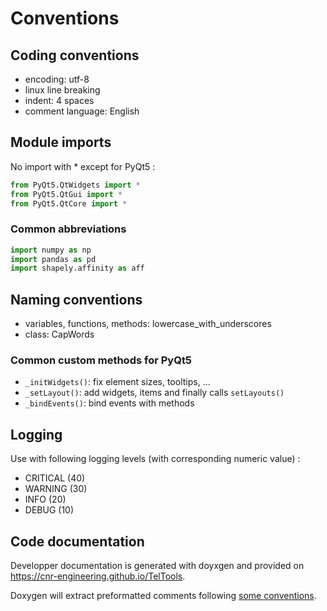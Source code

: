 Conventions
===========

## Coding conventions
* encoding: utf-8
* linux line breaking
* indent: 4 spaces
* comment language: English

## Module imports
No import with * except for PyQt5 :
```python
from PyQt5.QtWidgets import *
from PyQt5.QtGui import *
from PyQt5.QtCore import *
```

### Common abbreviations
```python
import numpy as np
import pandas as pd
import shapely.affinity as aff
```

## Naming conventions
* variables, functions, methods: lowercase_with_underscores
* class: CapWords

### Common custom methods for PyQt5
* `_initWidgets()`: fix element sizes, tooltips, ...
* `_setLayout()`: add widgets, items and finally calls `setLayouts()`
* `_bindEvents()`: bind events with methods

## Logging
Use with following logging levels (with corresponding numeric value) :
* CRITICAL (40)
* WARNING (30)
* INFO (20)
* DEBUG (10)

## Code documentation
Developper documentation is generated with doyxgen and provided on https://cnr-engineering.github.io/TelTools.

Doxygen will extract preformatted comments following [some conventions](https://www.stack.nl/~dimitri/doxygen/manual/docblocks.html#pythonblocks).
